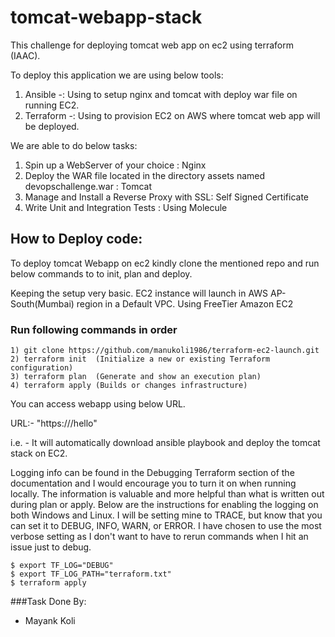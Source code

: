# tomcat-webapp-stack
This challenge for deploying tomcat web app on ec2 using terraform (IAAC). 

To deploy this application we are using below tools:
1. Ansible -:  Using to setup nginx and tomcat with deploy war file on running EC2.
2. Terraform -: Using to provision EC2 on AWS where tomcat web app will be deployed.


We are able to do below tasks:
1. Spin up a WebServer of your choice : Nginx
2. Deploy the WAR file located in the directory assets named devopschallenge.war : Tomcat 
3. Manage and Install a Reverse Proxy with SSL: Self Signed Certificate
4. Write Unit and Integration Tests : Using Molecule

## How to Deploy code:

To deploy tomcat Webapp on ec2 kindly clone the mentioned repo and run below commands to to init, plan and deploy.


Keeping the setup very basic. EC2 instance will launch in AWS AP-South(Mumbai) region in a Default VPC.
Using FreeTier Amazon EC2

### Run following commands in order
```
1) git clone https://github.com/manukoli1986/terraform-ec2-launch.git
2) terraform init  (Initialize a new or existing Terraform configuration)
3) terraform plan  (Generate and show an execution plan)
4) terraform apply (Builds or changes infrastructure)
```
You can access webapp using below URL.

URL:- "https://<Public IP>/hello"

i.e. - It will automatically download ansible playbook and deploy the tomcat stack on EC2.

Logging info can be found in the Debugging Terraform section of the documentation and I would encourage you to turn it on when running locally. The information is valuable and more helpful than what is written out during plan or apply. Below are the instructions for enabling the logging on both Windows and Linux. I will be setting mine to TRACE, but know that you can set it to DEBUG, INFO, WARN, or ERROR. I have chosen to use the most verbose setting as I don't want to have to rerun commands when I hit an issue just to debug.
```
$ export TF_LOG="DEBUG"
$ export TF_LOG_PATH="terraform.txt"
$ terraform apply
```


###Task Done By:
- Mayank Koli
